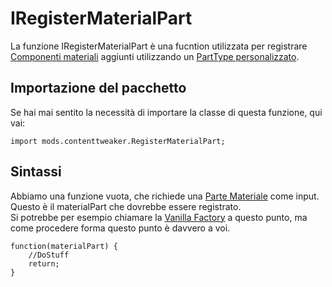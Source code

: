 # IRegisterMaterialPart

La funzione IRegisterMaterialPart è una fucntion utilizzata per registrare [Componenti materiali](/Mods/ContentTweaker/Materials/Materials/MaterialPart/) aggiunti utilizzando un [PartType personalizzato](/Mods/ContentTweaker/Materials/Parts/PartType/).

## Importazione del pacchetto

Se hai mai sentito la necessità di importare la classe di questa funzione, qui vai:

```zenscript
import mods.contenttweaker.RegisterMaterialPart;
```

## Sintassi

Abbiamo una funzione vuota, che richiede una [Parte Materiale](/Mods/ContentTweaker/Materials/Materials/MaterialPart/) come input.  
Questo è il materialPart che dovrebbe essere registrato.  
Si potrebbe per esempio chiamare la [Vanilla Factory](/Mods/ContentTweaker/Vanilla/Creatable_Content/VanillaFactory/) a questo punto, ma come procedere forma questo punto è davvero a voi.

```zenscript
function(materialPart) {
    //DoStuff
    return;
}
```